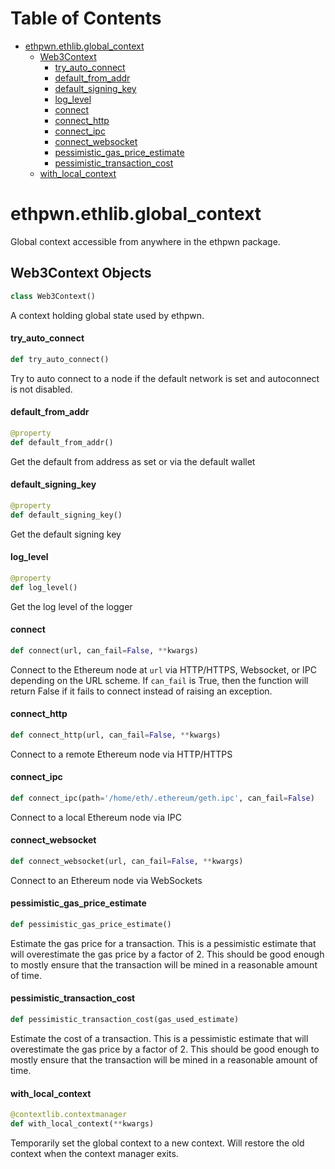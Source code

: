 # Table of Contents

* [ethpwn.ethlib.global\_context](#ethpwn.ethlib.global_context)
  * [Web3Context](#ethpwn.ethlib.global_context.Web3Context)
    * [try\_auto\_connect](#ethpwn.ethlib.global_context.Web3Context.try_auto_connect)
    * [default\_from\_addr](#ethpwn.ethlib.global_context.Web3Context.default_from_addr)
    * [default\_signing\_key](#ethpwn.ethlib.global_context.Web3Context.default_signing_key)
    * [log\_level](#ethpwn.ethlib.global_context.Web3Context.log_level)
    * [connect](#ethpwn.ethlib.global_context.Web3Context.connect)
    * [connect\_http](#ethpwn.ethlib.global_context.Web3Context.connect_http)
    * [connect\_ipc](#ethpwn.ethlib.global_context.Web3Context.connect_ipc)
    * [connect\_websocket](#ethpwn.ethlib.global_context.Web3Context.connect_websocket)
    * [pessimistic\_gas\_price\_estimate](#ethpwn.ethlib.global_context.Web3Context.pessimistic_gas_price_estimate)
    * [pessimistic\_transaction\_cost](#ethpwn.ethlib.global_context.Web3Context.pessimistic_transaction_cost)
  * [with\_local\_context](#ethpwn.ethlib.global_context.with_local_context)

<a id="ethpwn.ethlib.global_context"></a>

# ethpwn.ethlib.global\_context

Global context accessible from anywhere in the ethpwn package.

<a id="ethpwn.ethlib.global_context.Web3Context"></a>

## Web3Context Objects

```python
class Web3Context()
```

A context holding global state used by ethpwn.

<a id="ethpwn.ethlib.global_context.Web3Context.try_auto_connect"></a>

#### try\_auto\_connect

```python
def try_auto_connect()
```

Try to auto connect to a node if the default network is set and autoconnect is not disabled.

<a id="ethpwn.ethlib.global_context.Web3Context.default_from_addr"></a>

#### default\_from\_addr

```python
@property
def default_from_addr()
```

Get the default from address as set or via the default wallet

<a id="ethpwn.ethlib.global_context.Web3Context.default_signing_key"></a>

#### default\_signing\_key

```python
@property
def default_signing_key()
```

Get the default signing key

<a id="ethpwn.ethlib.global_context.Web3Context.log_level"></a>

#### log\_level

```python
@property
def log_level()
```

Get the log level of the logger

<a id="ethpwn.ethlib.global_context.Web3Context.connect"></a>

#### connect

```python
def connect(url, can_fail=False, **kwargs)
```

Connect to the Ethereum node at `url` via HTTP/HTTPS, Websocket, or IPC depending on the URL scheme.
If `can_fail` is True, then the function will return False if it fails to connect instead of raising an exception.

<a id="ethpwn.ethlib.global_context.Web3Context.connect_http"></a>

#### connect\_http

```python
def connect_http(url, can_fail=False, **kwargs)
```

Connect to a remote Ethereum node via HTTP/HTTPS

<a id="ethpwn.ethlib.global_context.Web3Context.connect_ipc"></a>

#### connect\_ipc

```python
def connect_ipc(path='/home/eth/.ethereum/geth.ipc', can_fail=False)
```

Connect to a local Ethereum node via IPC

<a id="ethpwn.ethlib.global_context.Web3Context.connect_websocket"></a>

#### connect\_websocket

```python
def connect_websocket(url, can_fail=False, **kwargs)
```

Connect to an Ethereum node via WebSockets

<a id="ethpwn.ethlib.global_context.Web3Context.pessimistic_gas_price_estimate"></a>

#### pessimistic\_gas\_price\_estimate

```python
def pessimistic_gas_price_estimate()
```

Estimate the gas price for a transaction. This is a pessimistic estimate that will
overestimate the gas price by a factor of 2. This should be good enough to mostly
ensure that the transaction will be mined in a reasonable amount of time.

<a id="ethpwn.ethlib.global_context.Web3Context.pessimistic_transaction_cost"></a>

#### pessimistic\_transaction\_cost

```python
def pessimistic_transaction_cost(gas_used_estimate)
```

Estimate the cost of a transaction. This is a pessimistic estimate that will
overestimate the gas price by a factor of 2. This should be good enough to mostly
ensure that the transaction will be mined in a reasonable amount of time.

<a id="ethpwn.ethlib.global_context.with_local_context"></a>

#### with\_local\_context

```python
@contextlib.contextmanager
def with_local_context(**kwargs)
```

Temporarily set the global context to a new context. Will restore the old context when the
context manager exits.

